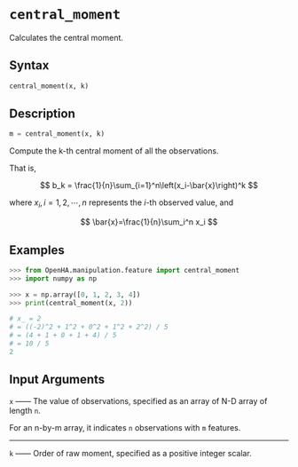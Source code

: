 # `central_moment`

Calculates the central moment.

## Syntax

```python
central_moment(x, k)
```

## Description

```python
m = central_moment(x, k)
```

Compute the k-th central moment of all the observations.

That is,

$$
b_k = \frac{1}{n}\sum_{i=1}^n\left(x_i-\bar{x}\right)^k
$$

where $x_i,i=1,2,\cdots,n$ represents the $i$-th observed value, and

$$
\bar{x}=\frac{1}{n}\sum_i^n x_i
$$

## Examples

```python
>>> from OpenHA.manipulation.feature import central_moment
>>> import numpy as np

>>> x = np.array([0, 1, 2, 3, 4])
>>> print(central_moment(x, 2))

# x_ = 2
# = ((-2)^2 + 1^2 + 0^2 + 1^2 + 2^2) / 5
# = (4 + 1 + 0 + 1 + 4) / 5
# = 10 / 5
2

```

## Input Arguments

`x` —— The value of observations, specified as an array of N-D array of length `n`.

For an n-by-m array, it indicates `n` observations with `m` features.

---

`k` —— Order of raw moment, specified as a positive integer scalar.
